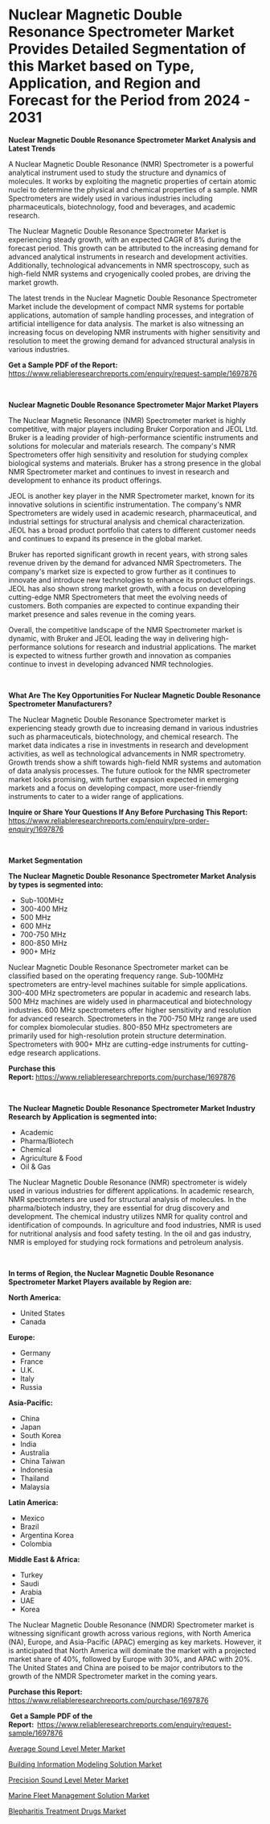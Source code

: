 <p><h1>Nuclear Magnetic Double Resonance Spectrometer Market Provides Detailed Segmentation of this Market based on Type, Application, and Region and Forecast for the Period from 2024 - 2031</h1></p><p><strong>Nuclear Magnetic Double Resonance Spectrometer Market Analysis and Latest Trends</strong></p>
<p><p>A Nuclear Magnetic Double Resonance (NMR) Spectrometer is a powerful analytical instrument used to study the structure and dynamics of molecules. It works by exploiting the magnetic properties of certain atomic nuclei to determine the physical and chemical properties of a sample. NMR Spectrometers are widely used in various industries including pharmaceuticals, biotechnology, food and beverages, and academic research.</p><p>The Nuclear Magnetic Double Resonance Spectrometer Market is experiencing steady growth, with an expected CAGR of 8% during the forecast period. This growth can be attributed to the increasing demand for advanced analytical instruments in research and development activities. Additionally, technological advancements in NMR spectroscopy, such as high-field NMR systems and cryogenically cooled probes, are driving the market growth.</p><p>The latest trends in the Nuclear Magnetic Double Resonance Spectrometer Market include the development of compact NMR systems for portable applications, automation of sample handling processes, and integration of artificial intelligence for data analysis. The market is also witnessing an increasing focus on developing NMR instruments with higher sensitivity and resolution to meet the growing demand for advanced structural analysis in various industries.</p></p>
<p><strong>Get a Sample PDF of the Report:&nbsp;</strong> <a href="https://www.reliableresearchreports.com/enquiry/request-sample/1697876">https://www.reliableresearchreports.com/enquiry/request-sample/1697876</a></p>
<p>&nbsp;</p>
<p><strong>Nuclear Magnetic Double Resonance Spectrometer Major Market Players</strong></p>
<p><p>The Nuclear Magnetic Resonance (NMR) Spectrometer market is highly competitive, with major players including Bruker Corporation and JEOL Ltd. Bruker is a leading provider of high-performance scientific instruments and solutions for molecular and materials research. The company's NMR Spectrometers offer high sensitivity and resolution for studying complex biological systems and materials. Bruker has a strong presence in the global NMR Spectrometer market and continues to invest in research and development to enhance its product offerings.</p><p>JEOL is another key player in the NMR Spectrometer market, known for its innovative solutions in scientific instrumentation. The company's NMR Spectrometers are widely used in academic research, pharmaceutical, and industrial settings for structural analysis and chemical characterization. JEOL has a broad product portfolio that caters to different customer needs and continues to expand its presence in the global market.</p><p>Bruker has reported significant growth in recent years, with strong sales revenue driven by the demand for advanced NMR Spectrometers. The company's market size is expected to grow further as it continues to innovate and introduce new technologies to enhance its product offerings. JEOL has also shown strong market growth, with a focus on developing cutting-edge NMR Spectrometers that meet the evolving needs of customers. Both companies are expected to continue expanding their market presence and sales revenue in the coming years.</p><p>Overall, the competitive landscape of the NMR Spectrometer market is dynamic, with Bruker and JEOL leading the way in delivering high-performance solutions for research and industrial applications. The market is expected to witness further growth and innovation as companies continue to invest in developing advanced NMR technologies.</p></p>
<p>&nbsp;</p>
<p><strong>What Are The Key Opportunities For Nuclear Magnetic Double Resonance Spectrometer Manufacturers?</strong></p>
<p><p>The Nuclear Magnetic Double Resonance Spectrometer market is experiencing steady growth due to increasing demand in various industries such as pharmaceuticals, biotechnology, and chemical research. The market data indicates a rise in investments in research and development activities, as well as technological advancements in NMR spectrometry. Growth trends show a shift towards high-field NMR systems and automation of data analysis processes. The future outlook for the NMR spectrometer market looks promising, with further expansion expected in emerging markets and a focus on developing compact, more user-friendly instruments to cater to a wider range of applications.</p></p>
<p><strong>Inquire or Share Your Questions If Any Before Purchasing This Report:</strong> <a href="https://www.reliableresearchreports.com/enquiry/pre-order-enquiry/1697876">https://www.reliableresearchreports.com/enquiry/pre-order-enquiry/1697876</a></p>
<p>&nbsp;</p>
<p><strong>Market Segmentation</strong></p>
<p><strong>The Nuclear Magnetic Double Resonance Spectrometer Market Analysis by types is segmented into:</strong></p>
<p><ul><li>Sub-100MHz</li><li>300-400 MHz</li><li>500 MHz</li><li>600 MHz</li><li>700-750 MHz</li><li>800-850 MHz</li><li>900+ MHz</li></ul></p>
<p><p>Nuclear Magnetic Double Resonance Spectrometer market can be classified based on the operating frequency range. Sub-100MHz spectrometers are entry-level machines suitable for simple applications. 300-400 MHz spectrometers are popular in academic and research labs. 500 MHz machines are widely used in pharmaceutical and biotechnology industries. 600 MHz spectrometers offer higher sensitivity and resolution for advanced research. Spectrometers in the 700-750 MHz range are used for complex biomolecular studies. 800-850 MHz spectrometers are primarily used for high-resolution protein structure determination. Spectrometers with 900+ MHz are cutting-edge instruments for cutting-edge research applications.</p></p>
<p><strong>Purchase this Report:&nbsp;</strong><a href="https://www.reliableresearchreports.com/purchase/1697876">https://www.reliableresearchreports.com/purchase/1697876</a></p>
<p>&nbsp;</p>
<p><strong>The Nuclear Magnetic Double Resonance Spectrometer Market Industry Research by Application is segmented into:</strong></p>
<p><ul><li>Academic</li><li>Pharma/Biotech</li><li>Chemical</li><li>Agriculture & Food</li><li>Oil & Gas</li></ul></p>
<p><p>The Nuclear Magnetic Double Resonance (NMR) spectrometer is widely used in various industries for different applications. In academic research, NMR spectrometers are used for structural analysis of molecules. In the pharma/biotech industry, they are essential for drug discovery and development. The chemical industry utilizes NMR for quality control and identification of compounds. In agriculture and food industries, NMR is used for nutritional analysis and food safety testing. In the oil and gas industry, NMR is employed for studying rock formations and petroleum analysis.</p></p>
<p>&nbsp;</p>
<p><strong>In terms of Region, the Nuclear Magnetic Double Resonance Spectrometer Market Players available by Region are:</strong></p>
<p>
    <p> <strong> North America: </strong>
        <ul>
            <li>United States</li>
            <li>Canada</li>
        </ul>
        </p> 
    <p> <strong> Europe: </strong>
        <ul>
            <li>Germany</li>
            <li>France</li>
            <li>U.K.</li>
            <li>Italy</li>
            <li>Russia</li>
        </ul>
        </p> 
    <p> <strong> Asia-Pacific: </strong>
        <ul>
            <li>China</li>
            <li>Japan</li>
            <li>South Korea</li>
            <li>India</li>
            <li>Australia</li>
            <li>China Taiwan</li>
            <li>Indonesia</li>
            <li>Thailand</li>
            <li>Malaysia</li>
        </ul>
        </p> 
    <p> <strong> Latin America: </strong>
        <ul>
            <li>Mexico</li>
            <li>Brazil</li>
            <li>Argentina Korea</li>
            <li>Colombia</li>
        </ul>
        </p> 
    <p> <strong> Middle East & Africa: </strong>
        <ul>
            <li>Turkey</li>
            <li>Saudi</li>
            <li>Arabia</li>
            <li>UAE</li>
            <li>Korea</li>
        </ul>
    </p>
    </p>
<p><p>The Nuclear Magnetic Double Resonance (NMDR) Spectrometer market is witnessing significant growth across various regions, with North America (NA), Europe, and Asia-Pacific (APAC) emerging as key markets. However, it is anticipated that North America will dominate the market with a projected market share of 40%, followed by Europe with 30%, and APAC with 20%. The United States and China are poised to be major contributors to the growth of the NMDR Spectrometer market in the coming years.</p></p>
<p><strong>Purchase this Report: </strong><a href="https://www.reliableresearchreports.com/purchase/1697876">https://www.reliableresearchreports.com/purchase/1697876</a></p>
<p>&nbsp;<strong>Get a Sample PDF of the Report:&nbsp;&nbsp;</strong><a href="https://www.reliableresearchreports.com/enquiry/request-sample/1697876">https://www.reliableresearchreports.com/enquiry/request-sample/1697876</a></p>
<p><strong></strong></p>
<p><p><a href="https://github.com/jaidynmorantestelletmjzya/Market-Research-Report-List-1/blob/main/average-sound-level-meter-market.md">Average Sound Level Meter Market</a></p><p><a href="https://medium.com/@jensenklein/building-information-modeling-solution-market-comprehensive-assessment-by-type-application-and-5792e8e6556f">Building Information Modeling Solution Market</a></p><p><a href="https://github.com/ruddyyedelwadw/Market-Research-Report-List-1/blob/main/precision-sound-level-meter-market.md">Precision Sound Level Meter Market</a></p><p><a href="https://medium.com/@jensenklein/marine-fleet-management-solution-market-size-market-outlook-and-market-forecast-2024-to-2031-ff3092d0e571">Marine Fleet Management Solution Market</a></p><p><a href="https://medium.com/@jensenklein/blepharitis-treatment-drugs-market-analysis-its-cagr-market-segmentation-and-global-industry-e553bb6715b7">Blepharitis Treatment Drugs Market</a></p></p>